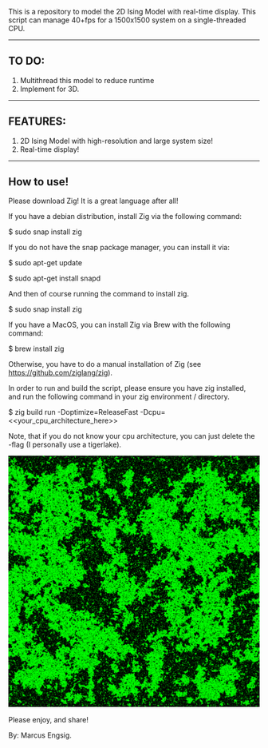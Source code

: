 This is a repository to model the 2D Ising Model with real-time display.
This script can manage 40+fps for a 1500x1500 system on a single-threaded CPU.

-----------------------
TO DO:
-----------------------
1. Multithread this model to reduce runtime
3. Implement for 3D.

-----------------------
FEATURES:
-----------------------
1. 2D Ising Model with high-resolution and large system size!
2. Real-time display!

-----------------------
How to use!
-----------------------
Please download Zig! It is a great language after all!

If you have a debian distribution, install Zig via the following command:

$ sudo snap install zig

If you do not have the snap package manager, you can install it via:

$ sudo apt-get update

$ sudo apt-get install snapd

And then of course running the command to install zig.

$ sudo snap install zig


If you have a MacOS, you can install Zig via Brew with the following command:

$ brew install zig

Otherwise, you have to do a manual installation of Zig (see https://github.com/ziglang/zig).


In order to run and build the script, please ensure you have zig installed, and run the following command in your zig environment / directory.

$ zig build run -Doptimize=ReleaseFast -Dcpu=<<your_cpu_architecture_here>> 

Note, that if you do not know your cpu architecture, you can just delete the -flag (I personally use a tigerlake).

![Model](https://github.com/mengsig/ZigIsingModel/blob/main/fig.png?raw=true)

Please enjoy, and share!

By: Marcus Engsig.

